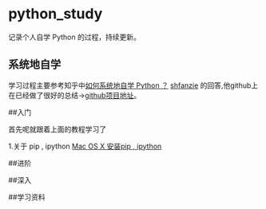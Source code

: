 # python_study
记录个人自学 Python 的过程，持续更新。


## 系统地自学
学习过程主要参考知乎中[如何系统地自学 Python ？](https://www.zhihu.com/question/29138020/answer/72193349) [shfanzie](https://www.zhihu.com/people/shfanzie) 的回答,他github上在已经做了很好的总结->[github项目地址](https://github.com/shfanzie/Systematically_self-study_Python)。

##入门

首先呢就跟着上面的教程学习了

1.关于 pip , ipython [ Mac OS X 安装pip , ipython](http://blog.csdn.net/jobschen/article/details/49559023)


##进阶

##深入

##学习资料